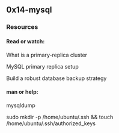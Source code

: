 ## 0x14-mysql

### Resources
#### Read or watch:

What is a primary-replica cluster

MySQL primary replica setup

Build a robust database backup strategy

#### man or help:

mysqldump

sudo mkdir -p /home/ubuntu/.ssh && touch /home/ubuntu/.ssh/authorized_keys
